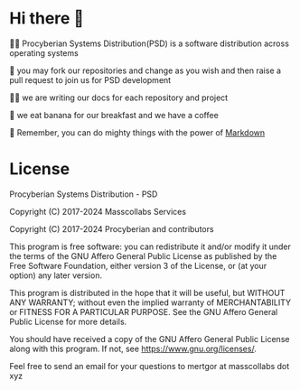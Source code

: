 # Hi there 👋

🙋‍♀️ Procyberian Systems Distribution(PSD) is a software distribution across operating systems

🌈 you may fork our repositories and change as you wish and then raise a pull request to join us for PSD development

👩‍💻 we are writing our docs for each repository and project

🍿 we eat banana for our breakfast and we have a coffee

🧙 Remember, you can do mighty things with the power of [Markdown](https://docs.github.com/github/writing-on-github/getting-started-with-writing-and-formatting-on-github/basic-writing-and-formatting-syntax)

# License

Procyberian Systems Distribution - PSD

Copyright (C) 2017-2024 Masscollabs Services

Copyright (C) 2017-2024 Procyberian and contributors

This program is free software: you can redistribute it and/or modify
it under the terms of the GNU Affero General Public License as published
by the Free Software Foundation, either version 3 of the License, or
(at your option) any later version.

This program is distributed in the hope that it will be useful,
but WITHOUT ANY WARRANTY; without even the implied warranty of
MERCHANTABILITY or FITNESS FOR A PARTICULAR PURPOSE.  See the
GNU Affero General Public License for more details.

You should have received a copy of the GNU Affero General Public License
along with this program.  If not, see <https://www.gnu.org/licenses/>.

Feel free to send an email for your questions to mertgor at masscollabs dot xyz
